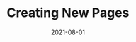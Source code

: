 ﻿---
template: guides
title: Creating New Pages
description: Creating new pages and utilizing your collections in templates.
date: 2021-08-01
---